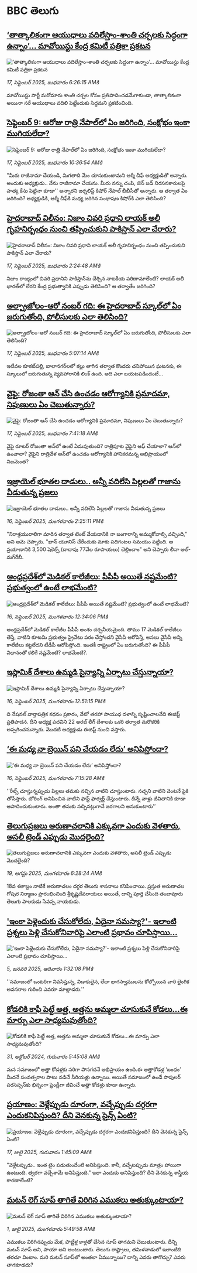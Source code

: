 # BBC తెలుగు## [‘తాత్కాలికంగా ఆయుధాలు వదిలేస్తాం-శాంతి చర్చలకు సిద్ధంగా ఉన్నాం’... మావోయిస్టు కేంద్ర కమిటీ పత్రికా ప్రకటన ](https://www.bbc.com/telugu/articles/c3e7n9eexvyo?at_medium=RSS&at_campaign=rss?at_campaign=githubrss)![‘తాత్కాలికంగా ఆయుధాలు వదిలేస్తాం-శాంతి చర్చలకు సిద్ధంగా ఉన్నాం’... మావోయిస్టు కేంద్ర కమిటీ పత్రికా ప్రకటన ](https://ichef.bbci.co.uk/ace/ws/240/cpsprodpb/2280/live/fdada8d0-9387-11f0-b391-6936825093bd.jpg)_17, సెప్టెంబర్ 2025, బుధవారం 6:26:15 AMకి_మావోయిస్టు పార్టీ మరోమారు శాంతి చర్చల కోసం ప్రతిపాదించడమేగాకుండా, తాత్కాలికంగా అయినా సరే ఆయుధాలు వదిలి పెట్టేందుకు సిద్ధమని ప్రకటించింది.## [సెప్టెంబర్ 9: ఆరోజు రాత్రి నేపాల్‌లో ఏం జరిగింది, సంక్షోభం ఇంకా ముగియలేదా?](https://www.bbc.com/telugu/articles/cwywnvpny10o?at_medium=RSS&at_campaign=rss?at_campaign=githubrss)![సెప్టెంబర్ 9: ఆరోజు రాత్రి నేపాల్‌లో ఏం జరిగింది, సంక్షోభం ఇంకా ముగియలేదా?](https://ichef.bbci.co.uk/ace/ws/240/cpsprodpb/1319/live/97fd9170-93b0-11f0-bd0e-75d70011515a.jpg)_17, సెప్టెంబర్ 2025, బుధవారం 10:36:54 AMకి_"మీరు రాజీనామా చేయండి, మిగతాది మేం చూసుకుంటామని ఆర్మీ చీఫ్ అధ్యక్షుడితో అన్నారు. అందుకు అధ్యక్షుడు.. నేను రాజీనామా చేయను. మీరు నన్ను చంపి, జెన్ జడ్ నిరసనకారులపై హత్య కేసు పెట్టినా కూడా'' అన్నారని జర్నలిస్ట్ కిషోర్ నేపాల్ బీబీసీతో అన్నారు. ఆ తర్వాత ఏం జరిగింది? అధ్యక్షుడికి, ఆర్మీ చీఫ్‌కి మధ్య జరిగిన సంభాషణ కిషోర్‌కి ఎలా తెలిసింది?## [హైదరాబాద్ విలీనం: నిజాం చివరి ప్రధాని లాయక్ అలీ గృహనిర్బంధం నుంచి తప్పించుకుని పాకిస్తాన్ ఎలా చేరారు?](https://www.bbc.com/telugu/articles/cn5qy359eq1o?at_medium=RSS&at_campaign=rss?at_campaign=githubrss)![హైదరాబాద్ విలీనం: నిజాం చివరి ప్రధాని లాయక్ అలీ గృహనిర్బంధం నుంచి తప్పించుకుని పాకిస్తాన్ ఎలా చేరారు?](https://ichef.bbci.co.uk/ace/ws/240/cpsprodpb/bacc/live/fe010820-9307-11f0-a647-dff301f4a439.jpg)_17, సెప్టెంబర్ 2025, బుధవారం 2:24:48 AMకి_నిజాం రాజ్యంలో చివరి ప్రధానిని పాకిస్తాన్‌ను చేర్చిన నాటకీయ పరిణామాలేంటి?  లాయక్ అలీ భారత్‌లో లేరని కేంద్ర ప్రభుత్వానికి ఎప్పుడు తెలిసింది? ఆ తర్వాతేం జరిగింది?## [అల్ప్రాజోలం-ఆరో నంబర్ గది: ఈ హైదరాబాద్ స్కూల్‌లో ఏం జరుగుతోంది, పోలీసులకు ఎలా తెలిసింది?](https://www.bbc.com/telugu/articles/cz7r027qz3eo?at_medium=RSS&at_campaign=rss?at_campaign=githubrss)![అల్ప్రాజోలం-ఆరో నంబర్ గది: ఈ హైదరాబాద్ స్కూల్‌లో ఏం జరుగుతోంది, పోలీసులకు ఎలా తెలిసింది?](https://ichef.bbci.co.uk/ace/ws/240/cpsprodpb/2cea/live/0abd3fe0-9310-11f0-87f0-b54fda7d0376.jpg)_17, సెప్టెంబర్ 2025, బుధవారం 5:07:14 AMకి_ఇటీవల కూకట్‌పల్లి, బాలానగర్‌లలో కల్లు తాగిన తర్వాత కొందరు చనిపోయిన ఘటనకు, ఈ స్కూలులో జరుగుతున్న వ్యవహారానికి లింక్ ఉంది. అది ఎలా బయటపడిందంటే...## [వైఫై: రోజంతా ఆన్‌ చేసి ఉంచడం ఆరోగ్యానికి ప్రమాదమా, నిపుణులు ఏం చెబుతున్నారు?](https://www.bbc.com/telugu/articles/clylzjlzmxgo?at_medium=RSS&at_campaign=rss?at_campaign=githubrss)![వైఫై: రోజంతా ఆన్‌ చేసి ఉంచడం ఆరోగ్యానికి ప్రమాదమా, నిపుణులు ఏం చెబుతున్నారు?](https://ichef.bbci.co.uk/ace/ws/240/cpsprodpb/1517/live/6476e1b0-92f9-11f0-ba89-ad7477f3387f.jpg)_17, సెప్టెంబర్ 2025, బుధవారం 7:41:18 AMకి_వైఫై రూటర్ రోజంతా ఆన్‌లో ఉంటే ఏమవుతుంది? రాత్రిపూట వైఫైని ఆఫ్ చేయాలా? ఆన్‌లో ఉంచాలా? వైఫైని రాత్రివేళ ఆన్‌లో ఉంచడం ఆరోగ్యానికి హానికరమన్న అభిప్రాయంలో నిజమెంత?## [ఇజ్రాయెల్ భూతల దాడులు.. అన్నీ వదిలేసి పిల్లలతో గాజాను వీడుతున్న ప్రజలు](https://www.bbc.com/telugu/articles/cy0vj1rkzy7o?at_medium=RSS&at_campaign=rss?at_campaign=githubrss)![ఇజ్రాయెల్ భూతల దాడులు.. అన్నీ వదిలేసి పిల్లలతో గాజాను వీడుతున్న ప్రజలు](https://ichef.bbci.co.uk/ace/ws/240/cpsprodpb/7af0/live/08acab00-92f2-11f0-b391-6936825093bd.jpg)_16, సెప్టెంబర్ 2025, మంగళవారం 2:25:11 PMకి_"నిరాశ్రయురాలిగా మారిన తర్వాత టెంట్ వేయడానికి నా బంగారాన్ని అమ్ముకోవాల్సి వచ్చింది," అని ఆమె చెప్పారు. "ఖాన్ యూనిస్ చేరేందుకు మాకు పదిగంటల సమయం పట్టింది. ఆ ప్రయాణానికి 3,500 షెకెల్స్ (దాదాపు 77వేల రూపాయలు)  చెల్లించాం" అని చెప్పారు లీనా అల్-మగ్‌రేబీ.## [ఆంధ్రప్రదేశ్‌లో మెడికల్ కాలేజీలు: పీపీపీ అయితే నష్టమేంటి? ప్రభుత్వంలో ఉంటే లాభమేంటి?](https://www.bbc.com/telugu/articles/cr4qz6q3zwdo?at_medium=RSS&at_campaign=rss?at_campaign=githubrss)![ఆంధ్రప్రదేశ్‌లో మెడికల్ కాలేజీలు: పీపీపీ అయితే నష్టమేంటి? ప్రభుత్వంలో ఉంటే లాభమేంటి?](https://ichef.bbci.co.uk/ace/ws/240/cpsprodpb/6841/live/588e65f0-92f7-11f0-ba89-ad7477f3387f.jpg)_16, సెప్టెంబర్ 2025, మంగళవారం 12:34:06 PMకి_ఆంధ్రప్రదేశ్‌లో మెడికల్ కాలేజీల పీపీపీ అంశం చర్చనీయమైంది. తాము 17 మెడికల్ కాలేజీలు తెస్తే, వాటిని కూటమి ప్రభుత్వం ప్రైవేటు పరం చేస్తోందని వైసీపీ ఆరోపిస్తే, అసలు వైసీపీ అన్ని కాలేజీలు కట్టలేదని టీడీపీ ఆరోపిస్తోంది. ఇంతకీ రాష్ట్రంలో ఏం జరుగుతోంది? ఈ పీపీపీ విధానంతో కలిగే నష్టమేంటి? లాభమేంటి?.## [ఇస్లామిక్ దేశాలు ఉమ్మడి సైన్యాన్ని ఏర్పాటు చేస్తున్నాయా?](https://www.bbc.com/telugu/articles/c07v1j4rxgko?at_medium=RSS&at_campaign=rss?at_campaign=githubrss)![ఇస్లామిక్ దేశాలు ఉమ్మడి సైన్యాన్ని ఏర్పాటు చేస్తున్నాయా?](https://ichef.bbci.co.uk/ace/ws/240/cpsprodpb/7902/live/18b213f0-92f2-11f0-b391-6936825093bd.jpg)_16, సెప్టెంబర్ 2025, మంగళవారం 12:51:15 PMకి_ది నేషనల్ వార్తాపత్రిక కథనం ప్రకారం, నేటో తరహా సాయుధ దళాన్ని సృష్టించాలనేది ఈజిప్ట్ ప్రతిపాదన. దీని అధ్యక్ష పదవిని 22 అరబ్ లీగ్ దేశాలకు ఒకరి తర్వాత మరొకరికి అప్పగించనున్నారు. మొదటి అధ్యక్షుడు ఈజిప్ట్ నుంచి వస్తారు.## [‘ఈ మధ్య నా బ్రెయిన్ పని చేయడం లేదు’ అనిపిస్తోందా?](https://www.bbc.com/telugu/articles/crkj2d4yrg4o?at_medium=RSS&at_campaign=rss?at_campaign=githubrss)![‘ఈ మధ్య నా బ్రెయిన్ పని చేయడం లేదు’ అనిపిస్తోందా?](https://ichef.bbci.co.uk/ace/ws/240/cpsprodpb/930e/live/fd923410-9233-11f0-a06c-f10cee3fef66.jpg)_16, సెప్టెంబర్ 2025, మంగళవారం 7:15:28 AMకి_''రీల్స్ చూస్తున్నప్పుడు పిల్లలు తమకు నచ్చిన వాటిని చూస్తుంటారు. నచ్చని వాటిని వెంటనే పైకి తోసేస్తారు. బోరింగ్ అనిపించిన వాటిని ఫాస్ట్ ఫార్వర్డ్ చేస్తుంటారు. దీన్నే వాళ్లు జీవితానికి కూడా ఆపాదించుకుంటారు. అంతా తమకు నచ్చినట్లుగానే జరగాలని అనుకుంటారు’’## [తెలుగుప్రజలు అరుణాచలానికి ఎక్కువగా ఎందుకు వెళతారు, అసలీ ట్రెండ్ ఎప్పుడు మొదలైంది? ](https://www.bbc.com/telugu/articles/c8jp32zrzxpo?at_medium=RSS&at_campaign=rss?at_campaign=githubrss)![తెలుగుప్రజలు అరుణాచలానికి ఎక్కువగా ఎందుకు వెళతారు, అసలీ ట్రెండ్ ఎప్పుడు మొదలైంది? ](https://ichef.bbci.co.uk/ace/ws/240/cpsprodpb/cf2d/live/01932bf0-7d85-11f0-98a0-956f61945264.jpg)_19, ఆగస్టు 2025, మంగళవారం 6:28:24 AMకి_18వ శతాబ్దం నాటికే అరుణాచలం దగ్గర తెలుగు శాసనాలు కనిపించాయి. ప్రస్తుత అరుణాచల గోపుర నిర్మాణం ప్రారంభించింది శ్రీకృష్ణదేవరాయలు అయితే, దాన్ని పూర్తి చేసింది తంజావూరు తెలుగు పాలకుడు సేవప్ప నాయకుడు.## ['ఇంకా పెళ్లెందుకు చేసుకోలేదు, ఏదైనా సమస్యా?'- ఇలాంటి ప్రశ్నలు పెళ్లి చేసుకోనివారిపై ఎలాంటి ప్రభావం చూపిస్తాయి... ](https://www.bbc.com/telugu/articles/cgq1w3lz7yyo?at_medium=RSS&at_campaign=rss?at_campaign=githubrss)!['ఇంకా పెళ్లెందుకు చేసుకోలేదు, ఏదైనా సమస్యా?'- ఇలాంటి ప్రశ్నలు పెళ్లి చేసుకోనివారిపై ఎలాంటి ప్రభావం చూపిస్తాయి... ](https://ichef.bbci.co.uk/ace/ws/240/cpsprodpb/f6de/live/72c94a60-cb3e-11ef-87df-d575b9a434a4.jpg)_5, జనవరి 2025, ఆదివారం 1:32:08 PMకి_''సమాజంలో ఒంటరిగా నివసిస్తున్న, విడాకులైన, లేదా భాగస్వాములను కోల్పోయిన వారి లైంగిక అవసరాల గురించి ఎవరూ మాట్లాడరు.''## [కోడలికి కాఫీ పెట్టే అత్త, అత్తను అమ్మలా చూసుకునే కోడలు...ఈ మార్పు ఎలా సాధ్యమవుతోంది?](https://www.bbc.com/telugu/articles/c1l41zl8el2o?at_medium=RSS&at_campaign=rss?at_campaign=githubrss)![కోడలికి కాఫీ పెట్టే అత్త, అత్తను అమ్మలా చూసుకునే కోడలు...ఈ మార్పు ఎలా సాధ్యమవుతోంది?](https://ichef.bbci.co.uk/ace/ws/240/cpsprodpb/2b61/live/9176a6d0-8b0e-11ef-a81b-b1eda9741da3.jpg)_31, అక్టోబర్ 2024, గురువారం 5:45:08 AMకి_మన సమాజంలో అత్తా కోడళ్లకు సరిగా పొసగదనే అభిప్రాయం ఉంది.ఈ అత్తాకోడళ్ల ‘బంధం’ మీదనే సంవత్సరాల పాటు నడిచే సీరియళ్లు ఉన్నాయి. అయితే సమాజంలో ఉండే పాపులర్ పరసెప్సన్‌కు భిన్నంగా ఫ్రెండ్లీగా జీవించే అత్తా కోడళ్లు కూడా ఉన్నారు.## [ప్రయాణం: వెళ్లేప్పుడు దూరంగా, వచ్చేప్పుడు దగ్గరగా ఎందుకనిపిస్తుంది? దీని వెనకున్న సైన్స్ ఏంటి?](https://www.bbc.com/telugu/articles/c0l4y727n1jo?at_medium=RSS&at_campaign=rss?at_campaign=githubrss)![ప్రయాణం: వెళ్లేప్పుడు దూరంగా, వచ్చేప్పుడు దగ్గరగా ఎందుకనిపిస్తుంది? దీని వెనకున్న సైన్స్ ఏంటి?](https://ichef.bbci.co.uk/ace/ws/240/cpsprodpb/054c/live/6957c010-62b0-11f0-8e78-11023c48a856.png)_17, జులై 2025, గురువారం 1:45:09 AMకి_"వెళ్లేటప్పుడు.. ఇంత టైం పడుతుందేంటి అనిపిస్తుంది. కానీ, వచ్చేటప్పుడు మాత్రం హాయిగా ఉంటుంది. త్వరగా వచ్చేశామే అనిపిస్తుంది." ఇలా ఎందుకు అనిపిస్తుంది? దీని వెనకున్న శాస్త్రీయ కారణాలేంటి?## [మటన్ లెగ్ సూప్ తాగితే విరిగిన ఎముకలు అతుక్కుంటాయా?](https://www.bbc.com/telugu/articles/c0l4g92j8kzo?at_medium=RSS&at_campaign=rss?at_campaign=githubrss)![మటన్ లెగ్ సూప్ తాగితే విరిగిన ఎముకలు అతుక్కుంటాయా?](https://ichef.bbci.co.uk/ace/ws/240/cpsprodpb/b31e/live/cce532c0-6d41-11f0-9462-bb509dc78127.jpg)_1, జులై 2025, మంగళవారం 5:49:58 AMకి_ఎముకలు విరిగినప్పుడు మేక, పొట్టేళ్ల కాళ్లతో చేసిన సూప్ తాగమని చెబుతుంటారు. దీన్ని మటన్ సూప్ అని, పాయా అని అంటుంటారు. తెలుగు రాష్ట్రాలు, తమిళనాడులో ఇలాంటిది తరచూ వింటాం. మరి మటన్ సూప్‌లో అంతలా ఏమున్నాయి? దాన్ని ఎవరు తాగొచ్చు? ఎవరు తాగకూడదు?